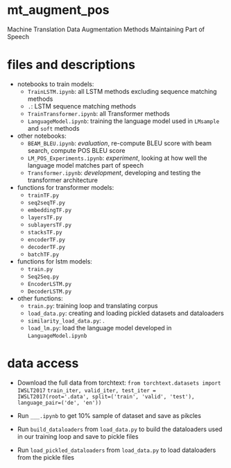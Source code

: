 # mt_augment_pos
Machine Translation Data Augmentation Methods Maintaining Part of Speech


# files and descriptions

- notebooks to train models:
  - `TrainLSTM.ipynb`: all LSTM methods excluding sequence matching methods
  - `.`: LSTM sequence matching methods
  - `TrainTransformer.ipynb`: all Transformer methods
  - `LanguageModel.ipynb`: training the language model used in `LMsample` and `soft` methods
- other notebooks:
  - `BEAM_BLEU.ipynb`: *evaluation*, re-compute BLEU score with beam search, compute POS BLEU score
  - `LM_POS_Experiments.ipynb`: *experiment*, looking at how well the language model matches part of speech
  - `Transformer.ipynb`: *development*, developing and testing the transformer architecture
- functions for transformer models:
  - `trainTF.py`
  - `seq2seqTF.py`
  - `embeddingTF.py`
  - `layersTF.py`
  - `sublayersTF.py`
  - `stacksTF.py`
  - `encoderTF.py`
  - `decoderTF.py`
  - `batchTF.py`
- functions for lstm models:
  - `train.py`
  - `Seq2Seq.py`
  - `EncoderLSTM.py`
  - `DecoderLSTM.py`
- other functions:
  - `train.py`: training loop and translating corpus
  - `load_data.py`: creating and loading pickled datasets and dataloaders
  - `similarity_load_data.py`: .
  - `load_lm.py`: load the language model developed in `LanguageModel.ipynb`

# data access
- Download the full data from torchtext:
`from torchtext.datasets import IWSLT2017`
`train_iter, valid_iter, test_iter = IWSLT2017(root='.data', split=('train', 'valid', 'test'), language_pair=('de', 'en'))`

- Run `___.ipynb` to get 10% sample of dataset and save as pikcles
- Run `build_dataloaders` from `load_data.py` to build the dataloaders used in our training loop and save to pickle files
- Run `load_pickled_dataloaders` from `load_data.py` to load dataloaders from the pickle files
